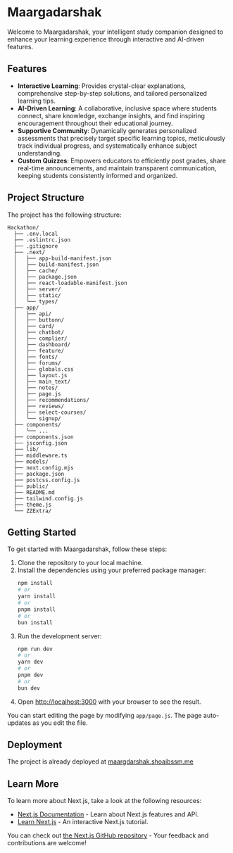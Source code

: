 # Maargadarshak

Welcome to Maargadarshak, your intelligent study companion designed to enhance your learning experience through interactive and AI-driven features.

## Features

- **Interactive Learning**: Provides crystal-clear explanations, comprehensive step-by-step solutions, and tailored personalized learning tips.
- **AI-Driven Learning**: A collaborative, inclusive space where students connect, share knowledge, exchange insights, and find inspiring encouragement throughout their educational journey.
- **Supportive Community**: Dynamically generates personalized assessments that precisely target specific learning topics, meticulously track individual progress, and systematically enhance subject understanding.
- **Custom Quizzes**: Empowers educators to efficiently post grades, share real-time announcements, and maintain transparent communication, keeping students consistently informed and organized.

## Project Structure

The project has the following structure:

```
Hackathon/
  ├── .env.local
  ├── .eslintrc.json
  ├── .gitignore
  ├── .next/
  │   ├── app-build-manifest.json
  │   ├── build-manifest.json
  │   ├── cache/
  │   ├── package.json
  │   ├── react-loadable-manifest.json
  │   ├── server/
  │   ├── static/
  │   └── types/
  ├── app/
  │   ├── api/
  │   ├── buttonn/
  │   ├── card/
  │   ├── chatbot/
  │   ├── complier/
  │   ├── dashboard/
  │   ├── feature/
  │   ├── fonts/
  │   ├── forums/
  │   ├── globals.css
  │   ├── layout.js
  │   ├── main_text/
  │   ├── notes/
  │   ├── page.js
  │   ├── recommendations/
  │   ├── reviews/
  │   ├── select-courses/
  │   └── signup/
  ├── components/
  │   └── ...
  ├── components.json
  ├── jsconfig.json
  ├── lib/
  ├── middleware.ts
  ├── models/
  ├── next.config.mjs
  ├── package.json
  ├── postcss.config.js
  ├── public/
  ├── README.md
  ├── tailwind.config.js
  ├── theme.js
  └── ZZExtra/
```

## Getting Started

To get started with Maargadarshak, follow these steps:

1. Clone the repository to your local machine.
2. Install the dependencies using your preferred package manager:
   ```bash
   npm install
   # or
   yarn install
   # or
   pnpm install
   # or
   bun install
   ```
3. Run the development server:
   ```bash
   npm run dev
   # or
   yarn dev
   # or
   pnpm dev
   # or
   bun dev
   ```
4. Open [http://localhost:3000](http://localhost:3000) with your browser to see the result.

You can start editing the page by modifying `app/page.js`. The page auto-updates as you edit the file.

## Deployment

The project is already deployed at [maargdarshak.shoaibssm.me](http://maargdarshak.shoaibssm.me)

## Learn More

To learn more about Next.js, take a look at the following resources:

- [Next.js Documentation](https://nextjs.org/docs) - Learn about Next.js features and API.
- [Learn Next.js](https://nextjs.org/learn) - An interactive Next.js tutorial.

You can check out [the Next.js GitHub repository](https://github.com/vercel/next.js) - Your feedback and contributions are welcome!
